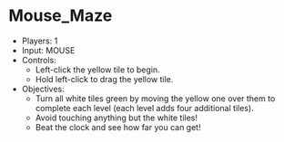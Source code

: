 # Mouse_Maze

<div id="mousemaze" class="hidden">
		<ul>
			<li>Players: 1</li>
			<li>Input: MOUSE</li>
			<li>Controls:
				<ul>
					<li>Left-click the yellow tile to begin.</li>
					<li>Hold left-click to drag the yellow tile.</li>
				</ul>
			</li>
			<li>Objectives:
				<ul>
					<li>Turn all white tiles green by moving the yellow one over them to complete each level (each level adds four additional tiles).</li>
					<li>Avoid touching anything but the white tiles!</li>
					<li>Beat the clock and see how far you can get!</li>
				</ul>
			</li>
		</ul>
	</div>
